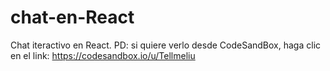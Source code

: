 # chat-en-React


Chat iteractivo en React. PD: si quiere verlo desde CodeSandBox, haga clic en el link: https://codesandbox.io/u/Tellmeliu
